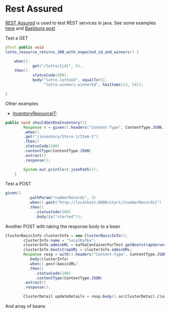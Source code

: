 # Rest Assured

[REST Assured](https://rest-assured.io/) is used to test REST services in java. See some examples [here](https://www.hascode.com/2011/10/testing-restful-web-services-made-easy-using-the-rest-assured-framework/)
and [Baeldung post](https://www.baeldung.com/rest-assured-tutorial)

Test a GET

```java
@Test public void
lotto_resource_returns_200_with_expected_id_and_winners() {

    when().
            get("/lotto/{id}", 5).
    then().
            statusCode(200).
            body("lotto.lottoId", equalTo(5),
                 "lotto.winners.winnerId", hasItems(23, 54));

}
```

Other examples

* [InventoryResourceIT](https://github.com/ibm-cloud-architecture/refarch-eda-item-inventory/blob/master/src/test/java/it/InventoryResourceIT.java):

```java
public void shouldGetOneInventory(){
        Response r = given().headers("Content-Type", ContentType.JSON, "Accept", ContentType.JSON)
        .when()
        .get("/inventory/Store-1/Item-1")
        .then()
        .statusCode(200)
        .contentType(ContentType.JSON)
        .extract()
        .response();

        System.out.println(r.jsonPath());
    }
```

Test a POST

```java
given()
          .pathParam("numberRecords", 3)
          .when().post("http://localhost:8080/start/{numberRecords}")
          .then()
             .statusCode(200)
             .body(is("started"));
```

Another POST with taking the response body to a bean

```java
ClusterBasicInfo clusterInfo = new ClusterBasicInfo();
        clusterInfo.name = "localKafka";
        clusterInfo.adminURL = kafkaContainerForTest.getBootstrapServers();
        clusterInfo.bootstrapURL = clusterInfo.adminURL;
        Response resp = with().headers("Content-Type", ContentType.JSON, "Accept", ContentType.JSON)
          .body(clusterInfo)
          .when().post(basicURL)
          .then()
             .statusCode(200)
             .contentType(ContentType.JSON)
        .extract()
        .response();

        ClusterDetail updateDetails = resp.body().as(ClusterDetail.class);
```

And array of beans
